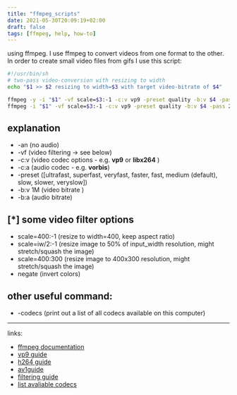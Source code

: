 ```yaml
---
title: "ffmpeg_scripts"
date: 2021-05-30T20:09:19+02:00
draft: false
tags: [ffmpeg, help, how-to]
---
```


using ffmpeg. 
I use ffmpeg to convert videos from one format to the other. In order to create small video files from gifs I use this script:

```bash
#!/usr/bin/sh
# two-pass video-conversion with resizing to width 
echo "$1 >> $2 resizing to width=$3 with target video-bitrate of $4"

ffmpeg -y -i "$1" -vf scale=$3:-1 -c:v vp9 -preset quality -b:v $4 -pass 1 -an -auto-alt-ref 0 -f webm /dev/null && \
ffmpeg -i "$1" -vf scale=$3:-1 -c:v vp9 -preset quality -b:v $4 -pass 2 -an -auto-alt-ref 0 $2
```

## explanation
- -an (no audio)
- -vf (video filtering -> see below)
- -c:v (video codec options - e.g. **vp9** or **libx264** )
- -c:a (audio codec - e.g. **vorbis**)
- -preset ([ultrafast, superfast, veryfast, faster, fast, medium (default), slow, slower, veryslow])
- -b:v 1M (video bitrate )
- -b:a (audio bitrate)

## [*] some video filter options
- scale=400:-1 (resize to width=400, keep aspect ratio)
- scale=iw/2:-1 (resize image to 50% of input_width resolution, might stretch/squash the image)
- scale=400:300 (resize image to 400x300 resolution, might stretch/squash the image)
- negate (invert colors)

## other useful command: 
- -codecs (print out a list of all codecs available on this computer) 

---
links:
- [ffmpeg documentation](https://ffmpeg.org/documentation.html)
- [vp9 guide](https://trac.ffmpeg.org/wiki/Encode/VP9)
- [h264 guide](https://trac.ffmpeg.org/wiki/Encode/H.264)
- [av1guide](https://trac.ffmpeg.org/wiki/Encode/AV1)
- [filtering guide](https://trac.ffmpeg.org/wiki/FilteringGuide)
- [list avaliable codecs](https://write.corbpie.com/ffmpeg-list-all-codecs-encoders-decoders-and-formats/)